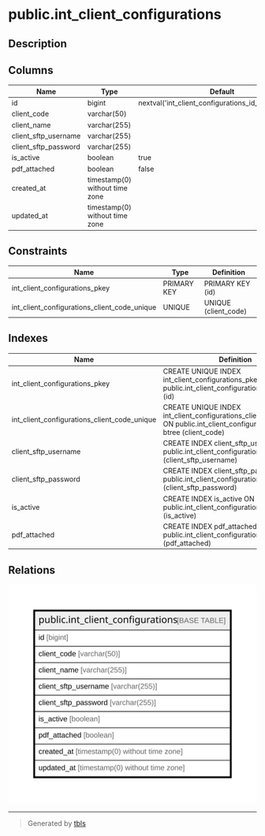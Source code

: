 # public.int_client_configurations

## Description

## Columns

| Name | Type | Default | Nullable | Children | Parents | Comment |
| ---- | ---- | ------- | -------- | -------- | ------- | ------- |
| id | bigint | nextval('int_client_configurations_id_seq'::regclass) | false |  |  |  |
| client_code | varchar(50) |  | false |  |  |  |
| client_name | varchar(255) |  | true |  |  |  |
| client_sftp_username | varchar(255) |  | false |  |  |  |
| client_sftp_password | varchar(255) |  | false |  |  |  |
| is_active | boolean | true | false |  |  |  |
| pdf_attached | boolean | false | false |  |  |  |
| created_at | timestamp(0) without time zone |  | true |  |  |  |
| updated_at | timestamp(0) without time zone |  | true |  |  |  |

## Constraints

| Name | Type | Definition |
| ---- | ---- | ---------- |
| int_client_configurations_pkey | PRIMARY KEY | PRIMARY KEY (id) |
| int_client_configurations_client_code_unique | UNIQUE | UNIQUE (client_code) |

## Indexes

| Name | Definition |
| ---- | ---------- |
| int_client_configurations_pkey | CREATE UNIQUE INDEX int_client_configurations_pkey ON public.int_client_configurations USING btree (id) |
| int_client_configurations_client_code_unique | CREATE UNIQUE INDEX int_client_configurations_client_code_unique ON public.int_client_configurations USING btree (client_code) |
| client_sftp_username | CREATE INDEX client_sftp_username ON public.int_client_configurations USING btree (client_sftp_username) |
| client_sftp_password | CREATE INDEX client_sftp_password ON public.int_client_configurations USING btree (client_sftp_password) |
| is_active | CREATE INDEX is_active ON public.int_client_configurations USING btree (is_active) |
| pdf_attached | CREATE INDEX pdf_attached ON public.int_client_configurations USING btree (pdf_attached) |

## Relations

![er](public.int_client_configurations.svg)

---

> Generated by [tbls](https://github.com/k1LoW/tbls)
